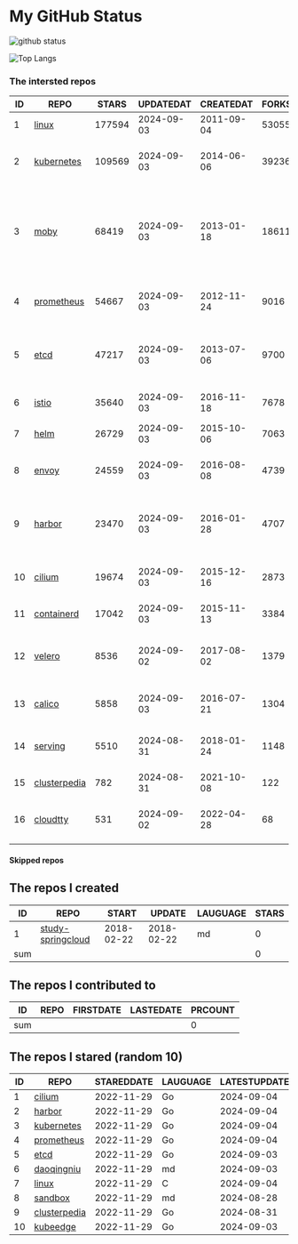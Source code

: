 # My GitHub Status

<img src="https://github-readme-stats-1.yihong0618.vercel.app/api?username=daoqingniu&show_icons=true&&&hide_title=true&count_private=true" alt="github status" />

![Top Langs](https://github-readme-stats-1.yihong0618.vercel.app/api/top-langs/?username=daoqingniu&layout=compact)

<!--START_SECTION:github_repos-->
### The intersted repos
| ID |                              REPO                               | STARS  | UPDATEDAT  | CREATEDAT  | FORKSCOUNT |                                                DESCRIPTIONS                                                |
|----|-----------------------------------------------------------------|--------|------------|------------|------------|------------------------------------------------------------------------------------------------------------|
|  1 | [linux](https://github.com/torvalds/linux)                      | 177594 | 2024-09-03 | 2011-09-04 |      53055 | Linux kernel source tree                                                                                   |
|  2 | [kubernetes](https://github.com/kubernetes/kubernetes)          | 109569 | 2024-09-03 | 2014-06-06 |      39236 | Production-Grade Container Scheduling and Management                                                       |
|  3 | [moby](https://github.com/moby/moby)                            |  68419 | 2024-09-03 | 2013-01-18 |      18611 | The Moby Project - a collaborative project for the container ecosystem to assemble container-based systems |
|  4 | [prometheus](https://github.com/prometheus/prometheus)          |  54667 | 2024-09-03 | 2012-11-24 |       9016 | The Prometheus monitoring system and time series database.                                                 |
|  5 | [etcd](https://github.com/etcd-io/etcd)                         |  47217 | 2024-09-03 | 2013-07-06 |       9700 | Distributed reliable key-value store for the most critical data of a distributed system                    |
|  6 | [istio](https://github.com/istio/istio)                         |  35640 | 2024-09-03 | 2016-11-18 |       7678 | Connect, secure, control, and observe services.                                                            |
|  7 | [helm](https://github.com/helm/helm)                            |  26729 | 2024-09-03 | 2015-10-06 |       7063 | The Kubernetes Package Manager                                                                             |
|  8 | [envoy](https://github.com/envoyproxy/envoy)                    |  24559 | 2024-09-03 | 2016-08-08 |       4739 | Cloud-native high-performance edge/middle/service proxy                                                    |
|  9 | [harbor](https://github.com/goharbor/harbor)                    |  23470 | 2024-09-03 | 2016-01-28 |       4707 | An open source trusted cloud native registry project that stores, signs, and scans content.                |
| 10 | [cilium](https://github.com/cilium/cilium)                      |  19674 | 2024-09-03 | 2015-12-16 |       2873 | eBPF-based Networking, Security, and Observability                                                         |
| 11 | [containerd](https://github.com/containerd/containerd)          |  17042 | 2024-09-03 | 2015-11-13 |       3384 | An open and reliable container runtime                                                                     |
| 12 | [velero](https://github.com/vmware-tanzu/velero)                |   8536 | 2024-09-02 | 2017-08-02 |       1379 | Backup and migrate Kubernetes applications and their persistent volumes                                    |
| 13 | [calico](https://github.com/projectcalico/calico)               |   5858 | 2024-09-03 | 2016-07-21 |       1304 | Cloud native networking and network security                                                               |
| 14 | [serving](https://github.com/knative/serving)                   |   5510 | 2024-08-31 | 2018-01-24 |       1148 | Kubernetes-based, scale-to-zero, request-driven compute                                                    |
| 15 | [clusterpedia](https://github.com/clusterpedia-io/clusterpedia) |    782 | 2024-08-31 | 2021-10-08 |        122 | The Encyclopedia of Kubernetes clusters                                                                    |
| 16 | [cloudtty](https://github.com/cloudtty/cloudtty)                |    531 | 2024-09-02 | 2022-04-28 |         68 | A Friendly Kubernetes CloudShell (Web Terminal) !                                                          |



#### Skipped repos
<!--END_SECTION:github_repos-->

<!--START_SECTION:my_github-->
## The repos I created
| ID  |                                 REPO                                 |   START    |   UPDATE   | LAUGUAGE | STARS |
|-----|----------------------------------------------------------------------|------------|------------|----------|-------|
|   1 | [study-springcloud](https://github.com/daoqingniu/study-springcloud) | 2018-02-22 | 2018-02-22 | md       |     0 |
| sum |                                                                      |            |            |          |     0 |

## The repos I contributed to
| ID  | REPO | FIRSTDATE | LASTEDATE | PRCOUNT |
|-----|------|-----------|-----------|---------|
| sum |      |           |           |       0 |

## The repos I stared (random 10)
| ID |                              REPO                               | STAREDDATE | LAUGUAGE | LATESTUPDATE |
|----|-----------------------------------------------------------------|------------|----------|--------------|
|  1 | [cilium](https://github.com/cilium/cilium)                      | 2022-11-29 | Go       | 2024-09-04   |
|  2 | [harbor](https://github.com/goharbor/harbor)                    | 2022-11-29 | Go       | 2024-09-04   |
|  3 | [kubernetes](https://github.com/kubernetes/kubernetes)          | 2022-11-29 | Go       | 2024-09-04   |
|  4 | [prometheus](https://github.com/prometheus/prometheus)          | 2022-11-29 | Go       | 2024-09-04   |
|  5 | [etcd](https://github.com/etcd-io/etcd)                         | 2022-11-29 | Go       | 2024-09-03   |
|  6 | [daoqingniu](https://github.com/daoqingniu/daoqingniu)          | 2022-11-29 | md       | 2024-09-03   |
|  7 | [linux](https://github.com/torvalds/linux)                      | 2022-11-29 | C        | 2024-09-04   |
|  8 | [sandbox](https://github.com/cncf/sandbox)                      | 2022-11-29 | md       | 2024-08-28   |
|  9 | [clusterpedia](https://github.com/clusterpedia-io/clusterpedia) | 2022-11-29 | Go       | 2024-08-31   |
| 10 | [kubeedge](https://github.com/kubeedge/kubeedge)                | 2022-11-29 | Go       | 2024-09-03   |

<!--END_SECTION:my_github-->
